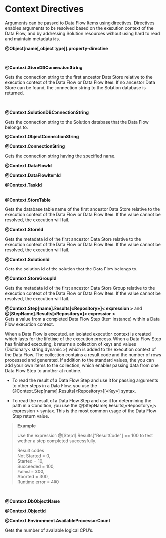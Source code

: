 # Context Directives


Arguments can be passed to Data Flow Items using directives. Directives enables arguments to be resolved based on the execution context of the Data Flow, and by addressing Solution resources without using hard to read and maintain metadata ids.

**@Object[name[,object type]].property-directive**

<br/>

**@Context.StoreDBConnectionString**

Gets the connection string to the first ancestor Data Store relative to the execution context of the Data Flow or Data Flow Item. If no ancestor Data Store can be found, the connection string to the Solution database is returned. 

<br/>

**@Context.SolutionDBConnectionString**

Gets the connection string to the Solution database that the Data Flow belongs to.
<br/>

**@Context.ObjectConnectionString**
<br/>

**@Context.ConnectionString**

Gets the connection string having the specified name.
<br/>

**@Context.DataFlowId**
<br/>

**@Context.DataFlowItemId**
<br/>

**@Context.TaskId**       
<br/>

**@Context.StoreTable**

Gets the database table name of the first ancestor Data Store relative to the execution context of the Data Flow or Data Flow Item. If the value cannot be resolved, the execution will fail. 
<br/>


**@Context.StoreId**

Gets the metadata id of the first ancestor Data Store relative to the execution context of the Data Flow or Data Flow Item. If the value cannot be resolved, the execution will fail.
<br/>

**@Context.SolutionId**

Gets the solution id of the solution that the Data Flow belongs to.
<br/>

**@Context.StoreGroupId**

Gets the metadata id of the first ancestor Data Store Group relative to the execution context of the Data Flow or Data Flow Item. If the value cannot be resolved, the execution will fail.
<br/>

**@Context.Step[name].Results[«Repository»]< expression >** and **@[StepName].Results[«Repository»]< expression >**  
Gets a value from a completed Data Flow Step (Item instance) within a Data Flow execution context.  

When a Data Flow is executed, an isolated execution context is created which lasts for the lifetime of the execution process. When a Data Flow Step has finished executing, it returns a collection of keys and values (Dictionary< string,dynamic >) which is added to the execution context of the Data Flow. The collection contains a result code and the number of rows processed and generated. If addition to the standard values, the you can add your own items to the collection, which enables passing data from one Data Flow Step to another at runtime.

*	To read the result of a Data Flow Step and use it for passing arguments to other steps in a Data Flow, you use the @Context.Step[name].Results[«Repository»][«Key»] syntax.
 

*	To read the result of a Data Flow Step and use it for determining the path in a Condition, you use the @[StepName].Results[«Repository»]< expression > syntax.
This is the most common usage of the Data Flow Step return value.

>**Example**
>
>Use the expression @[Step1].Results["ResultCode"] == 100 to test wether a step completed successfully.
>
>Result codes  
>Not  Started = 0,  
>Started = 10,  
>Succeeded = 100,  
>Failed = 200,  
>Aborted = 300,  
>Runtime error = 400

<br/>

**@Context.DbObjectName**
<br/>

**@Context.ObjectId**
<br/>

**@Context.Environment.AvailableProcessorCount**

Gets the number of available logical CPU’s.  



